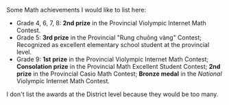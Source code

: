 Some Math achievements I would like to list here:

- Grade 4, 6, 7, 8: **2nd prize** in the Provincial Violympic Internet Math Contest.
- Grade 5: **3rd prize** in the Provincial "Rung chuông vàng" Contest; Recognized as excellent elementary school student at the provincial level.
- Grade 9: **1st prize** in the Provincial Violympic Internet Math Contest; **Consolation prize** in the Provincial Math Excellent Student Contest; **2nd prize** in the Provincial Casio Math Contest; **Bronze medal** in the *National* Violympic Internet Math Contest.

I don't list the awards at the District level because they would be too many.